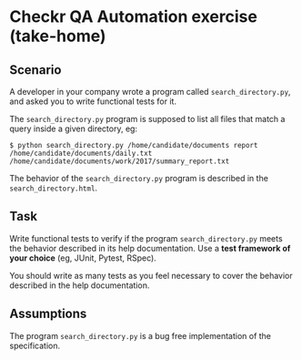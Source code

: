 # Checkr QA Automation exercise (take-home)


## Scenario

A developer in your company wrote a program called `search_directory.py`, and asked you 
to write functional tests for it.

The `search_directory.py` program is supposed to list all files that match a query inside a given directory, eg:

    $ python search_directory.py /home/candidate/documents report
    /home/candidate/documents/daily.txt
    /home/candidate/documents/work/2017/summary_report.txt

The behavior of the `search_directory.py` program is described in the `search_directory.html`.


## Task

Write functional tests to verify if the program `search_directory.py` meets the behavior described in its help documentation. Use a **test framework of your choice** (eg, JUnit, Pytest, RSpec). 

You should write as many tests as you feel necessary to cover the behavior described in the help documentation.


## Assumptions

The program `search_directory.py` is a bug free implementation of the specification.
